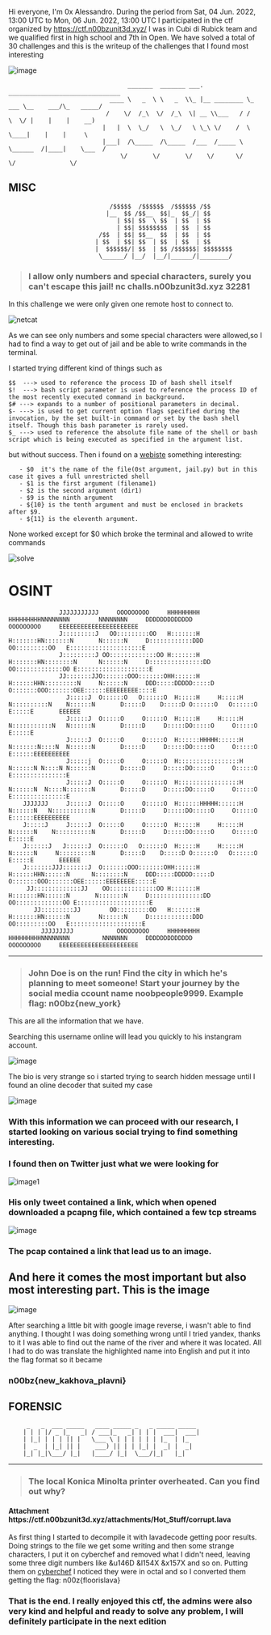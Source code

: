 Hi everyone, I'm 0x Alessandro.
During the period from Sat, 04 Jun. 2022, 13:00 UTC to Mon, 06 Jun. 2022, 13:00 UTC I participated in the ctf organized by https://ctf.n00bzunit3d.xyz/
I was in Cubi di Rubick team and we qualified first in high school and 7th in Open.
We have solved a total of 30 challenges and this is the writeup of the challenges that I found most interesting


![image](https://media.discordapp.net/attachments/983355827127738408/983355895536832542/unknown.png)









                                     _______  _______ ___.            _______________________________
                                ____ \   _  \ \   _  \\_ |__ ________ \_   ___ \__    ___/\_   _____/
                               /    \/  /_\  \/  /_\  \| __ \\___   / /    \  \/ |    |    |    __)  
                              |   |  \  \_/   \  \_/   \ \_\ \/    /  \     \____|    |    |     \   
                              |___|  /\_____  /\_____  /___  /_____ \  \______  /|____|    \___  /   
                                   \/       \/       \/    \/      \/         \/               \/    





## MISC

                                /$$$$$  /$$$$$$  /$$$$$$ /$$      
                               |__  $$ /$$__  $$|_  $$_/| $$      
                                  | $$| $$  \ $$  | $$  | $$      
                                  | $$| $$$$$$$$  | $$  | $$      
                             /$$  | $$| $$__  $$  | $$  | $$      
                            | $$  | $$| $$  | $$  | $$  | $$      
                            |  $$$$$$/| $$  | $$ /$$$$$$| $$$$$$$$
                             \______/ |__/  |__/|______/|________/
                                      
                                      
                                      


> <h3>I allow only numbers and special characters, surely you can't escape this jail! nc challs.n00bzunit3d.xyz 32281</h3>


In this challenge we were only given one remote host to connect to.


![netcat](https://i.ibb.co/2h6HCxW/Immagine-2022-06-06-171011.png)

As we can see only numbers and some special characters were allowed,so I had to find a way to get out of jail and be able to write commands in the terminal.

I started trying different kind of things such as
```
$$  ---> used to reference the process ID of bash shell itself
$!  ---> bash script parameter is used to reference the process ID of the most recently executed command in background.
$# ---> expands to a number of positional parameters in decimal.
$- ---> is used to get current option flags specified during the invocation, by the set built-in command or set by the bash shell itself. Though this bash parameter is rarely used.
$_ ---> used to reference the absolute file name of the shell or bash script which is being executed as specified in the argument list.
```
but without success.
Then i found on a [webiste][1] something interesting:
```
   - $0  it's the name of the file(0st argument, jail.py) but in this case it gives a full unrestricted shell
   - $1 is the first argument (filename1)
   - $2 is the second argument (dir1)
   - $9 is the ninth argument
   - ${10} is the tenth argument and must be enclosed in brackets after $9.
   - ${11} is the eleventh argument.
``` 

None worked except for $0 which broke the terminal and allowed to write commands 

![solve](https://i.ibb.co/bg9VW20/solve.png)



[1]: https://bash.cyberciti.biz/guide/$1 "$0 explanation"

# OSINT                                                                                                                       

                  JJJJJJJJJJJ     OOOOOOOOO     HHHHHHHHH     HHHHHHHHHNNNNNNNN        NNNNNNNN     DDDDDDDDDDDDD             OOOOOOOOO     EEEEEEEEEEEEEEEEEEEEEE
                  J:::::::::J   OO:::::::::OO   H:::::::H     H:::::::HN:::::::N       N::::::N     D::::::::::::DDD        OO:::::::::OO   E::::::::::::::::::::E
                  J:::::::::J OO:::::::::::::OO H:::::::H     H:::::::HN::::::::N      N::::::N     D:::::::::::::::DD    OO:::::::::::::OO E::::::::::::::::::::E
                  JJ:::::::JJO:::::::OOO:::::::OHH::::::H     H::::::HHN:::::::::N     N::::::N     DDD:::::DDDDD:::::D  O:::::::OOO:::::::OEE::::::EEEEEEEEE::::E
                    J:::::J  O::::::O   O::::::O  H:::::H     H:::::H  N::::::::::N    N::::::N       D:::::D    D:::::D O::::::O   O::::::O  E:::::E       EEEEEE
                    J:::::J  O:::::O     O:::::O  H:::::H     H:::::H  N:::::::::::N   N::::::N       D:::::D     D:::::DO:::::O     O:::::O  E:::::E             
                    J:::::J  O:::::O     O:::::O  H::::::HHHHH::::::H  N:::::::N::::N  N::::::N       D:::::D     D:::::DO:::::O     O:::::O  E::::::EEEEEEEEEE   
                    J:::::j  O:::::O     O:::::O  H:::::::::::::::::H  N::::::N N::::N N::::::N       D:::::D     D:::::DO:::::O     O:::::O  E:::::::::::::::E   
                    J:::::J  O:::::O     O:::::O  H:::::::::::::::::H  N::::::N  N::::N:::::::N       D:::::D     D:::::DO:::::O     O:::::O  E:::::::::::::::E   
        JJJJJJJ     J:::::J  O:::::O     O:::::O  H::::::HHHHH::::::H  N::::::N   N:::::::::::N       D:::::D     D:::::DO:::::O     O:::::O  E::::::EEEEEEEEEE   
        J:::::J     J:::::J  O:::::O     O:::::O  H:::::H     H:::::H  N::::::N    N::::::::::N       D:::::D     D:::::DO:::::O     O:::::O  E:::::E             
        J::::::J   J::::::J  O::::::O   O::::::O  H:::::H     H:::::H  N::::::N     N:::::::::N       D:::::D    D:::::D O::::::O   O::::::O  E:::::E       EEEEEE
        J:::::::JJJ:::::::J  O:::::::OOO:::::::OHH::::::H     H::::::HHN::::::N      N::::::::N     DDD:::::DDDDD:::::D  O:::::::OOO:::::::OEE::::::EEEEEEEE:::::E
         JJ:::::::::::::JJ    OO:::::::::::::OO H:::::::H     H:::::::HN::::::N       N:::::::N     D:::::::::::::::DD    OO:::::::::::::OO E::::::::::::::::::::E
           JJ:::::::::JJ        OO:::::::::OO   H:::::::H     H:::::::HN::::::N        N::::::N     D::::::::::::DDD        OO:::::::::OO   E::::::::::::::::::::E
             JJJJJJJJJ            OOOOOOOOO     HHHHHHHHH     HHHHHHHHHNNNNNNNN         NNNNNNN     DDDDDDDDDDDDD             OOOOOOOOO     EEEEEEEEEEEEEEEEEEEEEE

                                                                                                                                                          

---

> <h3>John Doe is on the run! Find the city in which he's planning to meet someone! Start your journey by the social media ccount name noobpeople9999. Example flag: n00bz{new_york}</h3>

This are all the information that we have.

Searching this username online will lead you quickly to his instangram account.

![image](https://i.ibb.co/pj9ZW54/n00bpeople-instangram.png)


The bio is very strange so i started trying to search hidden message until I found an oline decoder that suited my case

![image](https://i.ibb.co/0CnTvsf/Tw.png)

<h3>With this information we can proceed with our research, I started looking on various social trying to find something interesting.</h2>
<h3>I found then on Twitter just what we were looking for</h2>

![image1](https://i.ibb.co/61r1Vh9/n00bmasstwitter.png)

<h3>His only tweet contained a link, which when opened downloaded a pcapng file, which contained a few tcp streams</h3>


![image](https://i.ibb.co/g66y4c4/osintchall.png)

<h3>The pcap contained a link that lead us to an image.</h3>
<h2>And here it comes the most important but also most interesting part.
This is the image</h2>

![image](https://i.ibb.co/dB2FdcB/reverse1.jpg)

After searching a little bit with google image reverse, i wasn't able to find anything.
I thought I was doing something wrong until I tried yandex, thanks to it I was able to find out the name of the river and where it was located.
All I had to do was translate the highlighted name into English and put it into the flag format so it became <h3>n00bz{new_kakhova_plavni}</h3>


<h2>FORENSIC</h2>

         _   _  ___ _____   ____ _____ _   _ _____ _____ 
        | | | |/ _ |_   _| / ___|_   _| | | |  ___|  ___|
        | |_| | | | || |   \___ \ | | | | | | |_  | |_   
        |  _  | |_| || |    ___) || | | |_| |  _| |  _|  
        |_| |_|\___/ |_|   |____/ |_|  \___/|_|   |_|    
                                                 

---

> <h3>The local Konica Minolta printer overheated. Can you find out why?</h3>

<h4>Attachment https://ctf.n00bzunit3d.xyz/attachments/Hot_Stuff/corrupt.lava</h4>

As first thing I started to decompile it with lavadecode getting poor results. Doing strings to the file we get some writing and then some strange characters, I put it on cyberchef and removed what I didn't need, leaving some three digit numbers like &u146D &l154X &x157X and so on. Putting them on [cyberchef][2] I noticed they were in octal and so I converted them getting the flag:  n00z{floorislava}

[2]: https://gchq.github.io/CyberChef/#recipe=From_Octal('Space')&input=MTQ2IDE1NCAxNTcgMTU3IDE2Mg "decode"



  
  
  
<h3>That is the end. 
    I really enjoyed this ctf, the admins were also very kind and helpful and ready to solve any problem, I will definitely participate in the next edition</h3>
    
    
    
    
